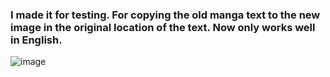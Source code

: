 ### I made it for testing. For copying the old manga text to the new image in the original location of the text. Now only works well in English.

![image](https://user-images.githubusercontent.com/22098092/212450628-765d9b98-2798-4743-8742-03b6095272bf.png)
